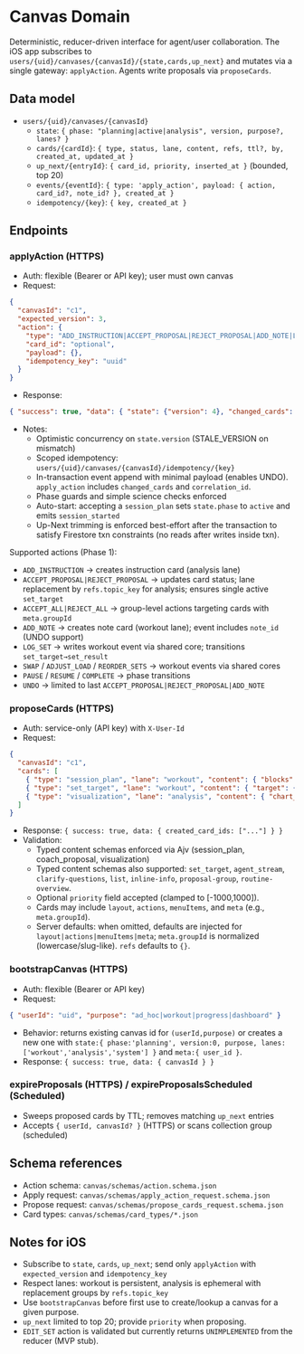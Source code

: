 # Canvas Domain

Deterministic, reducer-driven interface for agent/user collaboration. The iOS app subscribes to `users/{uid}/canvases/{canvasId}/{state,cards,up_next}` and mutates via a single gateway: `applyAction`. Agents write proposals via `proposeCards`.

## Data model
- `users/{uid}/canvases/{canvasId}`
  - `state`: `{ phase: "planning|active|analysis", version, purpose?, lanes? }`
  - `cards/{cardId}`: `{ type, status, lane, content, refs, ttl?, by, created_at, updated_at }`
  - `up_next/{entryId}`: `{ card_id, priority, inserted_at }` (bounded, top 20)
  - `events/{eventId}`: `{ type: 'apply_action', payload: { action, card_id?, note_id? }, created_at }`
  - `idempotency/{key}`: `{ key, created_at }`

## Endpoints

### applyAction (HTTPS)
- Auth: flexible (Bearer or API key); user must own canvas
- Request:
```json
{
  "canvasId": "c1",
  "expected_version": 3,
  "action": {
    "type": "ADD_INSTRUCTION|ACCEPT_PROPOSAL|REJECT_PROPOSAL|ADD_NOTE|LOG_SET|SWAP|ADJUST_LOAD|REORDER_SETS|PAUSE|RESUME|COMPLETE|UNDO",
    "card_id": "optional",
    "payload": {},
    "idempotency_key": "uuid"
  }
}
```
- Response:
```json
{ "success": true, "data": { "state": {"version": 4}, "changed_cards": [], "up_next_delta": [], "version": 4 } }
```
- Notes:
  - Optimistic concurrency on `state.version` (STALE_VERSION on mismatch)
  - Scoped idempotency: `users/{uid}/canvases/{canvasId}/idempotency/{key}`
  - In-transaction event append with minimal payload (enables UNDO). `apply_action` includes `changed_cards` and `correlation_id`.
  - Phase guards and simple science checks enforced
  - Auto-start: accepting a `session_plan` sets `state.phase` to `active` and emits `session_started`
  - Up-Next trimming is enforced best-effort after the transaction to satisfy Firestore txn constraints (no reads after writes inside txn).

Supported actions (Phase 1):
- `ADD_INSTRUCTION` → creates instruction card (analysis lane)
- `ACCEPT_PROPOSAL|REJECT_PROPOSAL` → updates card status; lane replacement by `refs.topic_key` for analysis; ensures single active `set_target`
- `ACCEPT_ALL|REJECT_ALL` → group-level actions targeting cards with `meta.groupId`
- `ADD_NOTE` → creates note card (workout lane); event includes `note_id` (UNDO support)
- `LOG_SET` → writes workout event via shared core; transitions `set_target→set_result`
- `SWAP` / `ADJUST_LOAD` / `REORDER_SETS` → workout events via shared cores
- `PAUSE` / `RESUME` / `COMPLETE` → phase transitions
- `UNDO` → limited to last `ACCEPT_PROPOSAL|REJECT_PROPOSAL|ADD_NOTE`

### proposeCards (HTTPS)
- Auth: service-only (API key) with `X-User-Id`
- Request:
```json
{
  "canvasId": "c1",
  "cards": [
    { "type": "session_plan", "lane": "workout", "content": { "blocks": [] } },
    { "type": "set_target", "lane": "workout", "content": { "target": { "reps": 8, "rir": 1 } }, "refs": { "exercise_id": "e", "set_index": 0 } },
    { "type": "visualization", "lane": "analysis", "content": { "chart_type": "line", "spec_format": "vega_lite", "spec": {} } }
  ]
}
```
- Response: `{ success: true, data: { created_card_ids: ["..."] } }`
- Validation:
  - Typed content schemas enforced via Ajv (session_plan, coach_proposal, visualization)
  - Typed content schemas also supported: `set_target`, `agent_stream`, `clarify-questions`, `list`, `inline-info`, `proposal-group`, `routine-overview`.
  - Optional `priority` field accepted (clamped to [-1000,1000]).
  - Cards may include `layout`, `actions`, `menuItems`, and `meta` (e.g., `meta.groupId`).
  - Server defaults: when omitted, defaults are injected for `layout|actions|menuItems|meta`; `meta.groupId` is normalized (lowercase/slug-like). `refs` defaults to `{}`.

### bootstrapCanvas (HTTPS)
- Auth: flexible (Bearer or API key)
- Request:
```json
{ "userId": "uid", "purpose": "ad_hoc|workout|progress|dashboard" }
```
- Behavior: returns existing canvas id for `(userId,purpose)` or creates a new one with
  `state:{ phase:'planning', version:0, purpose, lanes:['workout','analysis','system'] }` and `meta:{ user_id }`.
- Response: `{ success: true, data: { canvasId } }`

### expireProposals (HTTPS) / expireProposalsScheduled (Scheduled)
- Sweeps proposed cards by TTL; removes matching `up_next` entries
- Accepts `{ userId, canvasId? }` (HTTPS) or scans collection group (scheduled)

## Schema references
- Action schema: `canvas/schemas/action.schema.json`
- Apply request: `canvas/schemas/apply_action_request.schema.json`
- Propose request: `canvas/schemas/propose_cards_request.schema.json`
- Card types: `canvas/schemas/card_types/*.json`

## Notes for iOS
- Subscribe to `state`, `cards`, `up_next`; send only `applyAction` with `expected_version` and `idempotency_key`
- Respect lanes: workout is persistent, analysis is ephemeral with replacement groups by `refs.topic_key`
 - Use `bootstrapCanvas` before first use to create/lookup a canvas for a given purpose.
 - `up_next` limited to top 20; provide `priority` when proposing.
  - `EDIT_SET` action is validated but currently returns `UNIMPLEMENTED` from the reducer (MVP stub).

